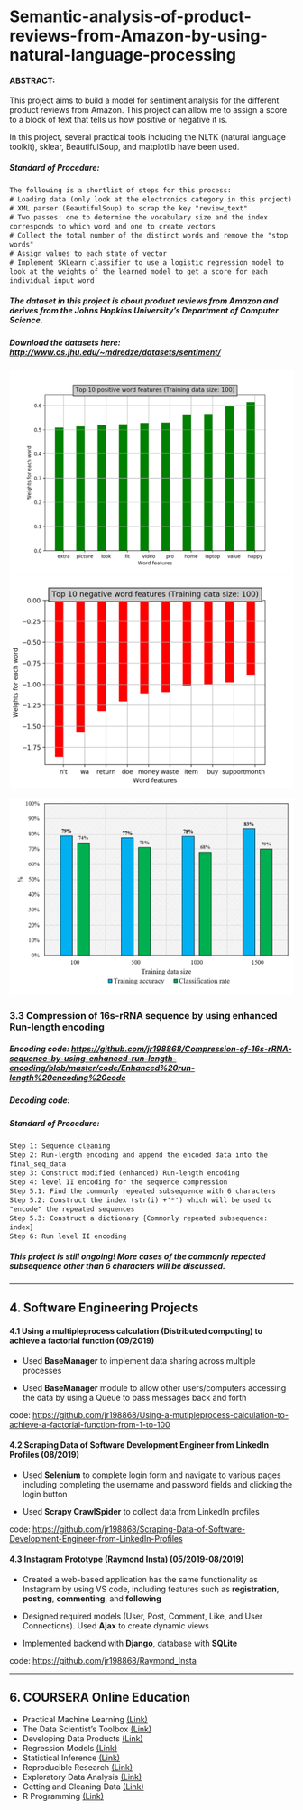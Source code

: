 # Semantic-analysis-of-product-reviews-from-Amazon-by-using-natural-language-processing

#### ABSTRACT:

This project aims to build a model for sentiment analysis for the different product reviews from Amazon. This project can allow me to assign a score to a block of text that tells us how positive or negative it is. 

In this project, several practical tools including the NLTK (natural language toolkit), sklear, BeautifulSoup, and matplotlib have been used. 




##### Standard of Procedure:

	The following is a shortlist of steps for this process:
	# Loading data (only look at the electronics category in this project)
	# XML parser (BeautifulSoup) to scrap the key "review_text"
	# Two passes: one to determine the vocabulary size and the index corresponds to which word and one to create vectors  
	# Collect the total number of the distinct words and remove the "stop words"
	# Assign values to each state of vector
	# Implement SKLearn classifier to use a logistic regression model to look at the weights of the learned model to get a score for each individual input word

	
##### The dataset in this project is about product reviews from Amazon and derives from the Johns Hopkins University’s Department of Computer Science.
##### Download the datasets here: http://www.cs.jhu.edu/~mdredze/datasets/sentiment/

![Screenshot](https://github.com/jr198868/Semantic-analysis-of-product-reviews-from-Amazon-by-using-natural-language-processing/raw/master/pictures/Top_10_positive_word_features.png)
![Screenshot](https://github.com/jr198868/Semantic-analysis-of-product-reviews-from-Amazon-by-using-natural-language-processing/raw/master/pictures/Top_10_negative_word_features.png)

![Screenshot](https://github.com/jr198868//Semantic-analysis-of-product-reviews-from-Amazon-by-using-natural-language-processing/raw/master/pictures/Training_accuracy_vs_Classification_rate.png)


### 3.3 Compression of 16s-rRNA sequence by using enhanced Run-length encoding

##### Encoding code: https://github.com/jr198868/Compression-of-16s-rRNA-sequence-by-using-enhanced-run-length-encoding/blob/master/code/Enhanced%20run-length%20encoding%20code

##### Decoding code:

##### Standard of Procedure:

	Step 1: Sequence cleaning 
	Step 2: Run-length encoding and append the encoded data into the final_seq_data 
	step 3: Construct modified (enhanced) Run-length encoding 
	Step 4: level II encoding for the sequence compression
	Step 5.1: Find the commonly repeated subsequence with 6 characters 
	Step 5.2: Construct the index (str(i) +'*') which will be used to "encode" the repeated sequences
	Step 5.3: Construct a dictionary {Commonly repeated subsequence: index}
	Step 6: Run level II encoding
	

##### This project is still ongoing! More cases of the commonly repeated subsequence other than 6 characters will be discussed.

***
## 4. Software Engineering Projects

#### 4.1 Using a multipleprocess calculation (Distributed computing) to achieve a factorial function (09/2019)

- Used **BaseManager** to implement data sharing across multiple processes

- Used **BaseManager** module to allow other users/computers accessing the data by using a Queue to pass messages back and forth

code: https://github.com/jr198868/Using-a-mutipleprocess-calculation-to-achieve-a-factorial-function-from-1-to-100 

#### 4.2 Scraping Data of Software Development Engineer from LinkedIn Profiles (08/2019)

- Used **Selenium** to complete login form and navigate to various pages including completing the username and password fields and clicking the login button 

- Used **Scrapy CrawlSpider** to collect data from LinkedIn profiles 

code: https://github.com/jr198868/Scraping-Data-of-Software-Development-Engineer-from-LinkedIn-Profiles 

#### 4.3 Instagram Prototype (Raymond Insta) (05/2019-08/2019)

- Created a web-based application has the same functionality as Instagram by using VS code, including features such as **registration**, **posting**, **commenting**, and **following**

- Designed required models (User, Post, Comment, Like, and User Connections). Used <r>**Ajax**<r> to create dynamic views

- Implemented backend with **Django**, database with **SQLite**

code: https://github.com/jr198868/Raymond_Insta 

***
## 6. COURSERA Online Education

- Practical Machine Learning [(Link)](https://www.coursera.org/learn/practical-machine-learning/home/welcome)
- The Data Scientist’s Toolbox [(Link)](https://www.coursera.org/learn/data-scientists-tools/home/welcome)
- Developing Data Products [(Link)](https://www.coursera.org/learn/data-products/home/welcome)
- Regression Models [(Link)](https://www.coursera.org/learn/regression-models/home/welcome)
- Statistical Inference [(Link)](https://www.coursera.org/learn/statistical-inference/home/welcome)
- Reproducible Research [(Link)](https://www.coursera.org/learn/reproducible-research/home/welcome)
- Exploratory Data Analysis [(Link)](https://www.coursera.org/learn/exploratory-data-analysis/home/welcome)
- Getting and Cleaning Data [(Link)](https://www.coursera.org/learn/data-cleaning/home/welcome)
- R Programming [(Link)](https://www.coursera.org/learn/r-programming/home/welcome)





